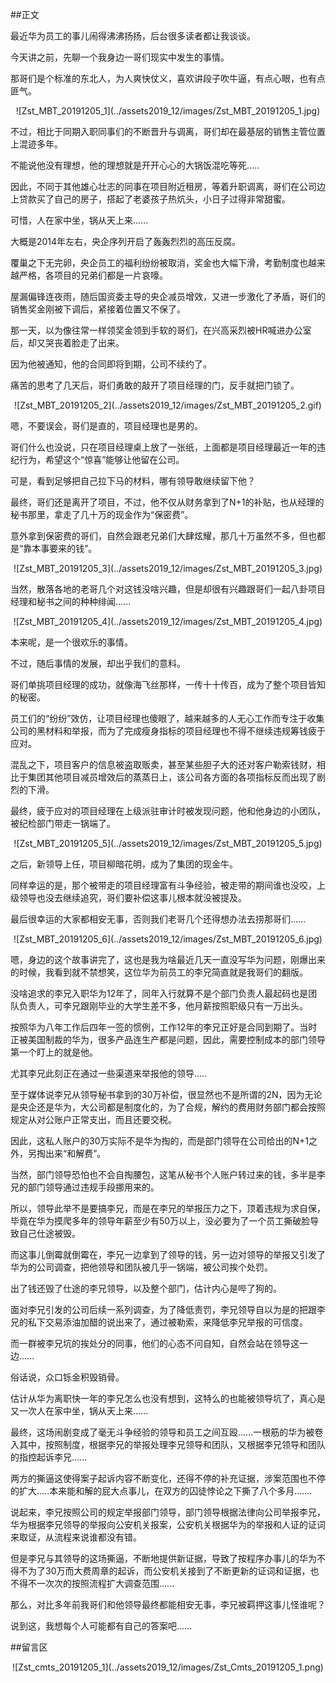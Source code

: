 ##正文

最近华为员工的事儿闹得沸沸扬扬，后台很多读者都让我谈谈。

今天讲之前，先聊一个我身边一哥们现实中发生的事情。

那哥们是个标准的东北人，为人爽快仗义，喜欢讲段子吹牛逼，有点心眼，也有点匪气。

 <div align="center">![Zst_MBT_20191205_1](../assets2019_12/images/Zst_MBT_20191205_1.jpg)</div>

不过，相比于同期入职同事们的不断晋升与调离，哥们却在最基层的销售主管位置上混迹多年。

不能说他没有理想，他的理想就是开开心心的大锅饭混吃等死.....

因此，不同于其他雄心壮志的同事在项目附近租房，等着升职调离，哥们在公司边上贷款买了自己的房子，搭起了老婆孩子热炕头，小日子过得非常甜蜜。

可惜，人在家中坐，锅从天上来......

大概是2014年左右，央企序列开启了轰轰烈烈的高压反腐。

覆巢之下无完卵，央企员工的福利纷纷被取消，奖金也大幅下滑，考勤制度也越来越严格，各项目的兄弟们都是一片哀嚎。

屋漏偏锋连夜雨，随后国资委主导的央企减员增效，又进一步激化了矛盾，哥们的销售奖金刚被下调后，紧接着位置又不保了。

那一天，以为像往常一样领奖金领到手软的哥们，在兴高采烈被HR喊进办公室后，却又哭丧着脸走了出来。

因为他被通知，他的合同即将到期，公司不续约了。

痛苦的思考了几天后，哥们勇敢的敲开了项目经理的门，反手就把门锁了。

 <div align="center">![Zst_MBT_20191205_2](../assets2019_12/images/Zst_MBT_20191205_2.gif)</div>

嗯，不要误会，哥们是直的，项目经理也是男的。

哥们什么也没说，只在项目经理桌上放了一张纸，上面都是项目经理最近一年的违纪行为，希望这个“惊喜”能够让他留在公司。

可是，看到足够把自己拉下马的材料，哪有领导敢继续留下他？

最终，哥们还是离开了项目，不过，他不仅从财务拿到了N+1的补贴，也从经理的秘书那里，拿走了几十万的现金作为“保密费”。

意外拿到保密费的哥们，自然会跟老兄弟们大肆炫耀，那几十万虽然不多，但也都是“靠本事要来的钱”。

 <div align="center">![Zst_MBT_20191205_3](../assets2019_12/images/Zst_MBT_20191205_3.jpg)</div>

当然，散落各地的老哥几个对这钱没啥兴趣，但是却很有兴趣跟哥们一起八卦项目经理和秘书之间的种种绯闻......

 <div align="center">![Zst_MBT_20191205_4](../assets2019_12/images/Zst_MBT_20191205_4.jpg)</div>

本来呢，是一个很欢乐的事情。

不过，随后事情的发展，却出乎我们的意料。

哥们单挑项目经理的成功，就像海飞丝那样，一传十十传百，成为了整个项目皆知的秘密。

员工们的“纷纷”效仿，让项目经理也傻眼了，越来越多的人无心工作而专注于收集公司的黑材料和举报，而为了完成瘦身指标的项目经理也不得不继续违规筹钱疲于应对。

混乱之下，项目客户的信息被盗取贩卖，甚至某些胆子大的还对客户勒索钱财，相比于集团其他项目减员增效后的蒸蒸日上，该公司各方面的各项指标反而出现了剧烈的下滑。

最终，疲于应对的项目经理在上级派驻审计时被发现问题，他和他身边的小团队，被纪检部门带走一锅端了。

 <div align="center">![Zst_MBT_20191205_5](../assets2019_12/images/Zst_MBT_20191205_5.jpg)</div>

之后，新领导上任，项目柳暗花明，成为了集团的现金牛。

同样幸运的是，那个被带走的项目经理富有斗争经验，被走带的期间谁也没咬，上级领导也没去继续追究，哥们要补偿这事儿根本就没被提及。

最后很幸运的大家都相安无事，否则我们老哥几个还得想办法去捞那哥们......

 <div align="center">![Zst_MBT_20191205_6](../assets2019_12/images/Zst_MBT_20191205_6.jpg)</div>

嗯，身边的这个故事讲完了，这也是我为啥最近几天一直没写华为问题，刚爆出来的时候，我看到就不禁想笑，这位华为前员工的李兄简直就是我哥们的翻版。

没啥追求的李兄入职华为12年了，同年入行就算不是个部门负责人最起码也是团队负责人，可李兄跟刚毕业的大学生差不多，他月薪按照职级只有一万出头。

按照华为八年工作后四年一签的惯例，工作12年的李兄正好是合同到期了。当时正被美国制裁的华为，很多产品连生产都是问题，因此，需要控制成本的部门领导第一个盯上的就是他。

尤其李兄此刻正在通过一些渠道来举报他的领导.....

至于媒体说李兄从领导秘书拿到的30万补偿，很显然也不是所谓的2N，因为无论是央企还是华为，大公司都是制度化的，为了合规，解约的费用财务部门都会按照规定从对公账户正常支出，而且还要交税。

因此，这私人账户的30万实际不是华为掏的，而是部门领导在公司给出的N+1之外，另掏出来“和解费”。

当然，部门领导恐怕也不会自掏腰包，这笔从秘书个人账户转过来的钱，多半是李兄的部门领导通过违规手段挪用来的。

所以，领导此举不是要搞李兄，而是在李兄的举报压力之下，顶着违规为求自保，毕竟在华为摸爬多年的领导年薪至少有50万以上，没必要为了一个员工撕破脸导致自己仕途被毁。

而这事儿倒霉就倒霉在，李兄一边拿到了领导的钱，另一边对领导的举报又引发了华为的公司调查，把他领导和团队被几乎一锅端，被公司挨个处罚。

出了钱还毁了仕途的李兄领导，以及整个部门，估计内心是哔了狗的。

面对李兄引发的公司后续一系列调查，为了降低责罚，李兄领导自以为是的把跟李兄的私下交易添油加醋的说出来了，通过被勒索，来降低李兄举报的可信度。

而一群被李兄坑的挨处分的同事，他们的心态不问自知，自然会站在领导这一边......

俗话说，众口铄金积毁销骨。

估计从华为离职快一年的李兄怎么也没有想到，这特么的也能被领导坑了，真心是又一次人在家中坐，锅从天上来......

最终，这场闹剧变成了毫无斗争经验的领导和员工之间互殴......一根筋的华为被卷入其中，按照制度，根据李兄的举报处理李兄领导和团队，又根据李兄领导和团队的指控起诉李兄......

两方的撕逼这使得案子起诉内容不断变化，还得不停的补充证据，涉案范围也不停的扩大.....本来能和解的屁大点事儿，在双方的囚徒悖论之下撕了八个多月.......

说起来，李兄按照公司的规定举报部门领导，部门领导根据法律向公司举报李兄，华为根据李兄领导的举报向公安机关报案，公安机关根据华为的举报和人证的证词来取证，从流程来说谁都没有错。

但是李兄与其领导的这场撕逼，不断地提供新证据，导致了按程序办事儿的华为不得不为了30万而大费周章的起诉，而公安机关接到了不断更新的证词和证据，也不得不一次次的按照流程扩大调查范围......

那么，对比多年前我哥们和他领导最终都能相安无事，李兄被羁押这事儿怪谁呢？

说到这，我想每个人可能都有自己的答案吧......

##留言区
 <div align="center">![Zst_cmts_20191205_1](../assets2019_12/images/Zst_Cmts_20191205_1.png)</div>